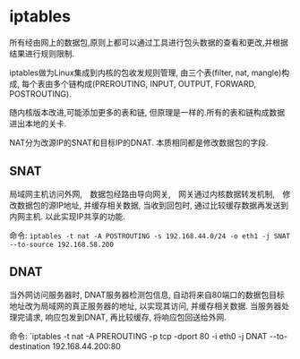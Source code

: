 # iptables

所有经由网上的数据包,原则上都可以通过工具进行包头数据的查看和更改,并根据结果进行规则限制.

iptables做为Linux集成到内核的包收发规则管理, 由三个表(filter, nat, mangle)构成, 每个表由多个链构成(PREROUTING, INPUT, OUTPUT, FORWARD, POSTROUTING).

随内核版本改进,可能添加更多的表和链, 但原理是一样的.所有的表和链构成数据进出本地的关卡.

NAT分为改源IP的SNAT和目标IP的DNAT. 本质相同都是修改数据包的字段.

## SNAT

局域网主机访问外网,　数据包经路由导向网关,　网关通过内核数据转发机制,　修改数据包的源IP地址, 并缓存相关数据, 当收到回包时, 通过比较缓存数据再发送到内网主机. 以此实现IP共享的功能.

命令: `iptables -t nat -A POSTROUTING -s 192.168.44.0/24 -o eth1 -j SNAT --to-source 192.168.58.200`

## DNAT

当外网访问服务器时, DNAT服务器检测包信息, 自动将来自80端口的数据包目标地址改为局域网的真正服务器的地址, 以实现其访问, 并缓存相关数据. 当服务器处理完请求, 响应包发到DNAT, 再比较缓存, 将响应包回送给外网.

命令: `iptables -t nat -A PREROUTING -p tcp -dport 80 -i eth0 -j DNAT --to-destination 192.168.44.200:80
